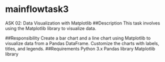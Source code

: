 # mainflowtask3
ASK 02: Data Visualization with Matplotlib
##Description
This task involves using the Matplotlib library to visualize data.

##Responsibility
Create a bar chart and a line chart using Matplotlib to visualize data from a Pandas DataFrame.
Customize the charts with labels, titles, and legends.
##Requirements
Python 3.x
Pandas library
Matplotlib library

